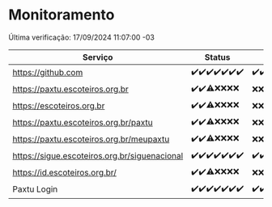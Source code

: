 # Monitoramento

Última verificação: 17/09/2024 11:07:00 -03

|Serviço|Status|Últimas 24h|
|---|---|---|
|https://github.com|<span title="2024-09-10: OK=23">✔️</span><span title="2024-09-11: OK=23">✔️</span><span title="2024-09-12: OK=23">✔️</span><span title="2024-09-13: OK=23">✔️</span><span title="2024-09-14: OK=23">✔️</span><span title="2024-09-15: OK=23">✔️</span><span title="2024-09-16: OK=13">✔️</span>|<span title="16/09/2024 11:07:00 -03 : 200">✔️</span><span title="16/09/2024 12:08:00 -03 : 200">✔️</span><span title="16/09/2024 13:09:00 -03 : 200">✔️</span><span title="16/09/2024 14:07:00 -03 : 200">✔️</span><span title="16/09/2024 15:10:00 -03 : 200">✔️</span><span title="16/09/2024 16:06:00 -03 : 200">✔️</span><span title="16/09/2024 17:08:00 -03 : 200">✔️</span><span title="16/09/2024 18:07:00 -03 : 200">✔️</span><span title="16/09/2024 19:07:00 -03 : 200">✔️</span><span title="16/09/2024 20:07:00 -03 : 200">✔️</span><span title="16/09/2024 21:31:00 -03 : 200">✔️</span><span title="16/09/2024 22:42:00 -03 : 200">✔️</span><span title="16/09/2024 23:17:00 -03 : 200">✔️</span><span title="17/09/2024 00:08:00 -03 : 200">✔️</span><span title="17/09/2024 01:09:00 -03 : 200">✔️</span><span title="17/09/2024 02:09:00 -03 : 200">✔️</span><span title="17/09/2024 03:11:00 -03 : 200">✔️</span><span title="17/09/2024 04:06:00 -03 : 200">✔️</span><span title="17/09/2024 05:10:00 -03 : 200">✔️</span><span title="17/09/2024 06:08:00 -03 : 200">✔️</span><span title="17/09/2024 07:08:00 -03 : 200">✔️</span><span title="17/09/2024 08:07:00 -03 : 200">✔️</span><span title="17/09/2024 09:14:00 -03 : 200">✔️</span><span title="17/09/2024 10:16:00 -03 : 200">✔️</span><span title="17/09/2024 11:07:00 -03 : 200">✔️</span>|
|https://paxtu.escoteiros.org.br|<span title="2024-09-10: OK=23">✔️</span><span title="2024-09-11: OK=23">✔️</span><span title="2024-09-12: OK=19, Falhas=4">⚠️</span><span title="2024-09-13: Falhas=23">❌</span><span title="2024-09-14: Falhas=23">❌</span><span title="2024-09-15: Falhas=23">❌</span><span title="2024-09-16: Falhas=13">❌</span>|<span title="16/09/2024 11:07:00 -03 : 403">❌</span><span title="16/09/2024 12:08:00 -03 : 403">❌</span><span title="16/09/2024 13:09:00 -03 : 403">❌</span><span title="16/09/2024 14:07:00 -03 : 403">❌</span><span title="16/09/2024 15:10:00 -03 : 403">❌</span><span title="16/09/2024 16:06:00 -03 : 403">❌</span><span title="16/09/2024 17:08:00 -03 : 403">❌</span><span title="16/09/2024 18:07:00 -03 : 403">❌</span><span title="16/09/2024 19:07:00 -03 : 403">❌</span><span title="16/09/2024 20:07:00 -03 : 403">❌</span><span title="16/09/2024 21:31:00 -03 : 403">❌</span><span title="16/09/2024 22:42:00 -03 : 403">❌</span><span title="16/09/2024 23:17:00 -03 : 403">❌</span><span title="17/09/2024 00:08:00 -03 : 403">❌</span><span title="17/09/2024 01:09:00 -03 : 403">❌</span><span title="17/09/2024 02:09:00 -03 : 403">❌</span><span title="17/09/2024 03:11:00 -03 : 403">❌</span><span title="17/09/2024 04:06:00 -03 : 403">❌</span><span title="17/09/2024 05:10:00 -03 : 403">❌</span><span title="17/09/2024 06:08:00 -03 : 403">❌</span><span title="17/09/2024 07:08:00 -03 : 403">❌</span><span title="17/09/2024 08:07:00 -03 : 403">❌</span><span title="17/09/2024 09:14:00 -03 : 403">❌</span><span title="17/09/2024 10:16:00 -03 : 403">❌</span><span title="17/09/2024 11:07:00 -03 : 403">❌</span>|
|https://escoteiros.org.br|<span title="2024-09-10: OK=23">✔️</span><span title="2024-09-11: OK=23">✔️</span><span title="2024-09-12: OK=19, Falhas=4">⚠️</span><span title="2024-09-13: Falhas=23">❌</span><span title="2024-09-14: Falhas=23">❌</span><span title="2024-09-15: Falhas=23">❌</span><span title="2024-09-16: Falhas=13">❌</span>|<span title="16/09/2024 11:07:00 -03 : 403">❌</span><span title="16/09/2024 12:08:00 -03 : 403">❌</span><span title="16/09/2024 13:09:00 -03 : 403">❌</span><span title="16/09/2024 14:07:00 -03 : 403">❌</span><span title="16/09/2024 15:10:00 -03 : 403">❌</span><span title="16/09/2024 16:06:00 -03 : 403">❌</span><span title="16/09/2024 17:08:00 -03 : 403">❌</span><span title="16/09/2024 18:07:00 -03 : 403">❌</span><span title="16/09/2024 19:07:00 -03 : 403">❌</span><span title="16/09/2024 20:07:00 -03 : 403">❌</span><span title="16/09/2024 21:31:00 -03 : 403">❌</span><span title="16/09/2024 22:42:00 -03 : 403">❌</span><span title="16/09/2024 23:17:00 -03 : 403">❌</span><span title="17/09/2024 00:08:00 -03 : 403">❌</span><span title="17/09/2024 01:09:00 -03 : 403">❌</span><span title="17/09/2024 02:09:00 -03 : 403">❌</span><span title="17/09/2024 03:11:00 -03 : 403">❌</span><span title="17/09/2024 04:06:00 -03 : 403">❌</span><span title="17/09/2024 05:10:00 -03 : 403">❌</span><span title="17/09/2024 06:08:00 -03 : 403">❌</span><span title="17/09/2024 07:08:00 -03 : 403">❌</span><span title="17/09/2024 08:07:00 -03 : 403">❌</span><span title="17/09/2024 09:14:00 -03 : 403">❌</span><span title="17/09/2024 10:16:00 -03 : 403">❌</span><span title="17/09/2024 11:07:00 -03 : 403">❌</span>|
|https://paxtu.escoteiros.org.br/paxtu|<span title="2024-09-10: OK=23">✔️</span><span title="2024-09-11: OK=23">✔️</span><span title="2024-09-12: OK=19, Falhas=4">⚠️</span><span title="2024-09-13: Falhas=23">❌</span><span title="2024-09-14: Falhas=23">❌</span><span title="2024-09-15: Falhas=23">❌</span><span title="2024-09-16: Falhas=13">❌</span>|<span title="16/09/2024 11:07:00 -03 : 403">❌</span><span title="16/09/2024 12:08:00 -03 : 403">❌</span><span title="16/09/2024 13:09:00 -03 : 403">❌</span><span title="16/09/2024 14:07:00 -03 : 403">❌</span><span title="16/09/2024 15:10:00 -03 : 403">❌</span><span title="16/09/2024 16:06:00 -03 : 403">❌</span><span title="16/09/2024 17:08:00 -03 : 403">❌</span><span title="16/09/2024 18:07:00 -03 : 403">❌</span><span title="16/09/2024 19:07:00 -03 : 403">❌</span><span title="16/09/2024 20:07:00 -03 : 403">❌</span><span title="16/09/2024 21:31:00 -03 : 403">❌</span><span title="16/09/2024 22:42:00 -03 : 403">❌</span><span title="16/09/2024 23:17:00 -03 : 403">❌</span><span title="17/09/2024 00:08:00 -03 : 403">❌</span><span title="17/09/2024 01:09:00 -03 : 403">❌</span><span title="17/09/2024 02:09:00 -03 : 403">❌</span><span title="17/09/2024 03:11:00 -03 : 403">❌</span><span title="17/09/2024 04:06:00 -03 : 403">❌</span><span title="17/09/2024 05:10:00 -03 : 403">❌</span><span title="17/09/2024 06:08:00 -03 : 403">❌</span><span title="17/09/2024 07:08:00 -03 : 403">❌</span><span title="17/09/2024 08:07:00 -03 : 403">❌</span><span title="17/09/2024 09:14:00 -03 : 403">❌</span><span title="17/09/2024 10:16:00 -03 : 403">❌</span><span title="17/09/2024 11:07:00 -03 : 403">❌</span>|
|https://paxtu.escoteiros.org.br/meupaxtu|<span title="2024-09-10: OK=23">✔️</span><span title="2024-09-11: OK=23">✔️</span><span title="2024-09-12: OK=19, Falhas=4">⚠️</span><span title="2024-09-13: Falhas=23">❌</span><span title="2024-09-14: Falhas=23">❌</span><span title="2024-09-15: Falhas=23">❌</span><span title="2024-09-16: Falhas=13">❌</span>|<span title="16/09/2024 11:07:00 -03 : 403">❌</span><span title="16/09/2024 12:08:00 -03 : 403">❌</span><span title="16/09/2024 13:09:00 -03 : 403">❌</span><span title="16/09/2024 14:07:00 -03 : 403">❌</span><span title="16/09/2024 15:10:00 -03 : 403">❌</span><span title="16/09/2024 16:06:00 -03 : 403">❌</span><span title="16/09/2024 17:08:00 -03 : 403">❌</span><span title="16/09/2024 18:07:00 -03 : 403">❌</span><span title="16/09/2024 19:07:00 -03 : 403">❌</span><span title="16/09/2024 20:07:00 -03 : 403">❌</span><span title="16/09/2024 21:31:00 -03 : 403">❌</span><span title="16/09/2024 22:42:00 -03 : 403">❌</span><span title="16/09/2024 23:17:00 -03 : 403">❌</span><span title="17/09/2024 00:08:00 -03 : 403">❌</span><span title="17/09/2024 01:09:00 -03 : 403">❌</span><span title="17/09/2024 02:09:00 -03 : 403">❌</span><span title="17/09/2024 03:11:00 -03 : 403">❌</span><span title="17/09/2024 04:06:00 -03 : 403">❌</span><span title="17/09/2024 05:10:00 -03 : 403">❌</span><span title="17/09/2024 06:08:00 -03 : 403">❌</span><span title="17/09/2024 07:08:00 -03 : 403">❌</span><span title="17/09/2024 08:07:00 -03 : 403">❌</span><span title="17/09/2024 09:14:00 -03 : 403">❌</span><span title="17/09/2024 10:16:00 -03 : 403">❌</span><span title="17/09/2024 11:07:00 -03 : 403">❌</span>|
|https://sigue.escoteiros.org.br/siguenacional|<span title="2024-09-10: OK=23">✔️</span><span title="2024-09-11: OK=23">✔️</span><span title="2024-09-12: OK=23">✔️</span><span title="2024-09-13: OK=23">✔️</span><span title="2024-09-14: OK=23">✔️</span><span title="2024-09-15: OK=23">✔️</span><span title="2024-09-16: OK=13">✔️</span>|<span title="16/09/2024 11:07:00 -03 : 200">✔️</span><span title="16/09/2024 12:08:00 -03 : 200">✔️</span><span title="16/09/2024 13:09:00 -03 : 200">✔️</span><span title="16/09/2024 14:07:00 -03 : 200">✔️</span><span title="16/09/2024 15:10:00 -03 : 200">✔️</span><span title="16/09/2024 16:06:00 -03 : 200">✔️</span><span title="16/09/2024 17:08:00 -03 : 200">✔️</span><span title="16/09/2024 18:07:00 -03 : 200">✔️</span><span title="16/09/2024 19:07:00 -03 : 200">✔️</span><span title="16/09/2024 20:07:00 -03 : 200">✔️</span><span title="16/09/2024 21:31:00 -03 : 200">✔️</span><span title="16/09/2024 22:42:00 -03 : 200">✔️</span><span title="16/09/2024 23:17:00 -03 : 200">✔️</span><span title="17/09/2024 00:08:00 -03 : 200">✔️</span><span title="17/09/2024 01:09:00 -03 : 200">✔️</span><span title="17/09/2024 02:09:00 -03 : 200">✔️</span><span title="17/09/2024 03:11:00 -03 : 200">✔️</span><span title="17/09/2024 04:06:00 -03 : 200">✔️</span><span title="17/09/2024 05:10:00 -03 : 200">✔️</span><span title="17/09/2024 06:08:00 -03 : 200">✔️</span><span title="17/09/2024 07:08:00 -03 : 200">✔️</span><span title="17/09/2024 08:07:00 -03 : 200">✔️</span><span title="17/09/2024 09:14:00 -03 : 200">✔️</span><span title="17/09/2024 10:16:00 -03 : 200">✔️</span><span title="17/09/2024 11:07:00 -03 : 200">✔️</span>|
|https://id.escoteiros.org.br/|<span title="2024-09-10: OK=23">✔️</span><span title="2024-09-11: OK=23">✔️</span><span title="2024-09-12: OK=19, Falhas=4">⚠️</span><span title="2024-09-13: Falhas=23">❌</span><span title="2024-09-14: Falhas=23">❌</span><span title="2024-09-15: Falhas=23">❌</span><span title="2024-09-16: Falhas=13">❌</span>|<span title="16/09/2024 11:07:00 -03 : 403">❌</span><span title="16/09/2024 12:08:00 -03 : 403">❌</span><span title="16/09/2024 13:09:00 -03 : 403">❌</span><span title="16/09/2024 14:07:00 -03 : 403">❌</span><span title="16/09/2024 15:10:00 -03 : 403">❌</span><span title="16/09/2024 16:06:00 -03 : 403">❌</span><span title="16/09/2024 17:08:00 -03 : 403">❌</span><span title="16/09/2024 18:07:00 -03 : 403">❌</span><span title="16/09/2024 19:07:00 -03 : 403">❌</span><span title="16/09/2024 20:07:00 -03 : 403">❌</span><span title="16/09/2024 21:31:00 -03 : 403">❌</span><span title="16/09/2024 22:42:00 -03 : 403">❌</span><span title="16/09/2024 23:17:00 -03 : 403">❌</span><span title="17/09/2024 00:08:00 -03 : 403">❌</span><span title="17/09/2024 01:09:00 -03 : 403">❌</span><span title="17/09/2024 02:09:00 -03 : 403">❌</span><span title="17/09/2024 03:11:00 -03 : 403">❌</span><span title="17/09/2024 04:06:00 -03 : 403">❌</span><span title="17/09/2024 05:10:00 -03 : 403">❌</span><span title="17/09/2024 06:08:00 -03 : 403">❌</span><span title="17/09/2024 07:08:00 -03 : 403">❌</span><span title="17/09/2024 08:07:00 -03 : 403">❌</span><span title="17/09/2024 09:14:00 -03 : 403">❌</span><span title="17/09/2024 10:16:00 -03 : 403">❌</span><span title="17/09/2024 11:07:00 -03 : 403">❌</span>|
|Paxtu Login|<span title="2024-09-10: OK=23">✔️</span><span title="2024-09-11: OK=23">✔️</span><span title="2024-09-12: OK=23">✔️</span><span title="2024-09-13: OK=23">✔️</span><span title="2024-09-14: OK=23">✔️</span><span title="2024-09-15: OK=23">✔️</span><span title="2024-09-16: OK=13">✔️</span>|<span title="16/09/2024 11:07:00 -03 : 200">✔️</span><span title="16/09/2024 12:08:00 -03 : 200">✔️</span><span title="16/09/2024 13:09:00 -03 : 200">✔️</span><span title="16/09/2024 14:07:00 -03 : 200">✔️</span><span title="16/09/2024 15:10:00 -03 : 200">✔️</span><span title="16/09/2024 16:06:00 -03 : 200">✔️</span><span title="16/09/2024 17:08:00 -03 : 200">✔️</span><span title="16/09/2024 18:07:00 -03 : 200">✔️</span><span title="16/09/2024 19:07:00 -03 : 200">✔️</span><span title="16/09/2024 20:07:00 -03 : 200">✔️</span><span title="16/09/2024 21:31:00 -03 : 200">✔️</span><span title="16/09/2024 22:42:00 -03 : 200">✔️</span><span title="16/09/2024 23:17:00 -03 : 200">✔️</span><span title="17/09/2024 00:08:00 -03 : 200">✔️</span><span title="17/09/2024 01:09:00 -03 : 200">✔️</span><span title="17/09/2024 02:09:00 -03 : 200">✔️</span><span title="17/09/2024 03:11:00 -03 : 200">✔️</span><span title="17/09/2024 04:06:00 -03 : 200">✔️</span><span title="17/09/2024 05:10:00 -03 : 200">✔️</span><span title="17/09/2024 06:08:00 -03 : 200">✔️</span><span title="17/09/2024 07:08:00 -03 : 200">✔️</span><span title="17/09/2024 08:07:00 -03 : 200">✔️</span><span title="17/09/2024 09:14:00 -03 : 200">✔️</span><span title="17/09/2024 10:16:00 -03 : 200">✔️</span><span title="17/09/2024 11:07:00 -03 : 200">✔️</span>|
